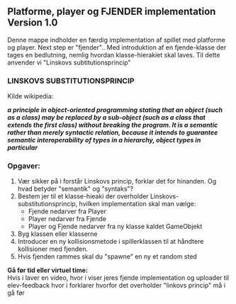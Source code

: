 ## Platforme, player og FJENDER implementation Version 1.0

Denne mappe indholder en færdig implementation af spillet med platforme og player. 
Next step er "fjender"..
Med introduktion af en fjende-klasse der tages en bedlutning, nemlig hvordan klasse-hierakiet skal laves.
Til dette anvender vi "Linskovs subtitutionsprincip" 

### LINSKOVS SUBSTITUTIONSPRINCIP 

Kilde wikipedia:

***a principle in object-oriented programming stating that an object (such as a class) may be replaced by a sub-object (such as a class that extends the first class) without breaking the program. It is a semantic rather than merely syntactic relation, because it intends to guarantee semantic interoperability of types in a hierarchy, object types in particular***

### Opgaver: 
1. Vær sikker på i forstår Linskovs princip, forklar det for hinanden. Og hvad betyder "semantik" og "syntaks"?
2. Bestem jer til et klasse-hieaki der overholder Linskovs-substitutionsprincip, hvilken implementation skal man vælge:
    - Fjende nedarver fra Player
    - Player nedarver fra Fjende
    - Player og Fjende nedarver fra ny klasse kaldet GameObjekt
3. Byg klassen eller klasserne
4. Introducer en ny kollisionsmetode i spillerklassen til at håndtere kollisioner med fjenden.
5. Hvis fjenden rammes skal du "spawne" en ny et random sted

**Gå før tid eller virtuel time:**   
Hvis i laver en video, hvor i viser jeres fjende implementation og uploader til elev-feedback hvor i forklarer hvorfor det overholder "linkovs princip" må i gå før
